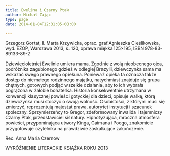 ```yaml
---
title: Ewelina i Czarny Ptak
author: Michał Zając
type: page
date: 2014-01-04T12:31:05+00:00

---
```

Grzegorz Gortat, Il. Marta Krzywicka, oprac. graf.Agnieszka Cieślikowska, wyd. EZOP, Warszawa 2013, s. 120, oprawa miękka 125&#215;195, ISBN 978-83-89133-89-2

Dziewięcioletniej Ewelinie umiera mama. Zgodnie z wolą nieobecnego ojca, podróżnika zagubionego gdzieś w odległej Brazylii, dziewczynka sama ma wskazać swego prawnego opiekuna. Ponieważ opieka ta oznacza także dostęp do niemałego rodzinnego majątku, natychmiast znajduje się grupa chętnych, gotowych podjąć wszelkie działania, aby to ich wybrała pogrążona w żałobie bohaterka. Historia konsekwentnie utrzymana w konwencji klasycznej powieści gotyckiej dla dzieci, opisuje walkę, którą dziewczynka musi stoczyć o swoją wolność. Osobistości, z którymi musi się zmierzyć, reprezentują majestat prawa, autorytet instytucji i szacunek społeczny. Sprzymierzeńcy to Gregor, zdeformowany inwalida i tajemniczy Czarny Ptak, przedstawiciel sił natury. Hipnotyzująca, mroczna atmosfera powieści, przypominająca utwory Kinga, Gaimana i Poego, znakomicie przygotowuje czytelnika na prawdziwie zaskakujące zakończenie.
  
Rec. Anna Maria Czernow
  
WYRÓŻNIENIE LITERACKIE KSIĄŻKA ROKU 2013